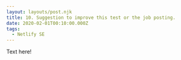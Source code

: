 ```yaml
---
layout: layouts/post.njk
title: 10. Suggestion to improve this test or the job posting.
date: 2020-02-01T00:10:00.000Z
tags:
  - Netlify SE
---
```

Text here!
